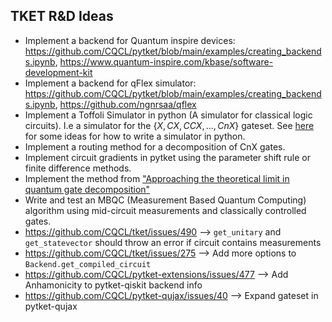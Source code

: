 ## TKET R&D Ideas

- Implement a backend for Quantum inspire devices: https://github.com/CQCL/pytket/blob/main/examples/creating_backends.ipynb, https://www.quantum-inspire.com/kbase/software-development-kit
- Implement a backend for qFlex simulator: https://github.com/CQCL/pytket/blob/main/examples/creating_backends.ipynb, https://github.com/ngnrsaa/qflex
- Implement a Toffoli Simulator in python (A simulator for classical logic circuits). I.e a simulator for the $\{X, CX, CCX, ..., CnX\}$ gateset. See [here](https://barghouthi.github.io/2021/08/05/quantum/) for some ideas for how to write a simulator in python.
- Implement a routing method for a decomposition of CnX gates.
- Implement circuit gradients in pytket using the parameter shift rule or finite difference methods.
- Implement the method from ["Approaching the theoretical limit in quantum gate decomposition"](https://arxiv.org/abs/2109.06770)
- Write and test an MBQC (Measurement Based Quantum Computing) algorithm using mid-circuit measurements and classically controlled gates.
- https://github.com/CQCL/tket/issues/490 --> `get_unitary` and `get_statevector` should throw an error if circuit contains measurements
- https://github.com/CQCL/tket/issues/275 --> Add more options to `Backend.get_compiled_circuit`
- https://github.com/CQCL/pytket-extensions/issues/477 --> Add Anhamonicity to pytket-qiskit backend info
- https://github.com/CQCL/pytket-qujax/issues/40 --> Expand gateset in pytket-qujax



